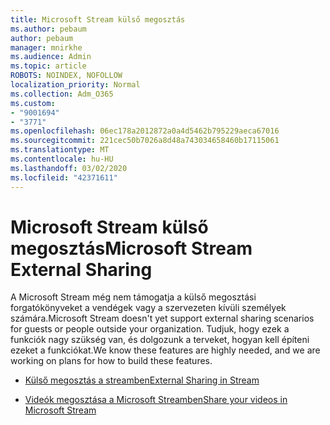 ```yaml
---
title: Microsoft Stream külső megosztás
ms.author: pebaum
author: pebaum
manager: mnirkhe
ms.audience: Admin
ms.topic: article
ROBOTS: NOINDEX, NOFOLLOW
localization_priority: Normal
ms.collection: Adm_O365
ms.custom:
- "9001694"
- "3771"
ms.openlocfilehash: 06ec178a2012872a0a4d5462b795229aeca67016
ms.sourcegitcommit: 221cec50b7026a8d48a743034658460b17115061
ms.translationtype: MT
ms.contentlocale: hu-HU
ms.lasthandoff: 03/02/2020
ms.locfileid: "42371611"
---
```

# <a name="microsoft-stream-external-sharing"></a><span data-ttu-id="2d7e2-102">Microsoft Stream külső megosztás</span><span class="sxs-lookup"><span data-stu-id="2d7e2-102">Microsoft Stream External Sharing</span></span>

<span data-ttu-id="2d7e2-103">A Microsoft Stream még nem támogatja a külső megosztási forgatókönyveket a vendégek vagy a szervezeten kívüli személyek számára.</span><span class="sxs-lookup"><span data-stu-id="2d7e2-103">Microsoft Stream doesn't yet support external sharing scenarios for guests or people outside your organization.</span></span> <span data-ttu-id="2d7e2-104">Tudjuk, hogy ezek a funkciók nagy szükség van, és dolgozunk a terveket, hogyan kell építeni ezeket a funkciókat.</span><span class="sxs-lookup"><span data-stu-id="2d7e2-104">We know these features are highly needed, and we are working on plans for how to build these features.</span></span>

- [<span data-ttu-id="2d7e2-105">Külső megosztás a streamben</span><span class="sxs-lookup"><span data-stu-id="2d7e2-105">External Sharing in Stream</span></span>](https://docs.microsoft.com/en-us/stream/portal-share-video#external-sharing)

- [<span data-ttu-id="2d7e2-106">Videók megosztása a Microsoft Streamben</span><span class="sxs-lookup"><span data-stu-id="2d7e2-106">Share your videos in Microsoft Stream</span></span>](https://docs.microsoft.com/en-us/stream/portal-share-video)
